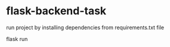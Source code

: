 # flask-backend-task
run project by installing dependencies from requirements.txt file


flask run 
